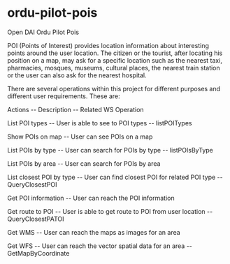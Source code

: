 ordu-pilot-pois
===============

Open DAI Ordu Pilot Pois

POI (Points of Interest) provides location information about interesting points around the user location. The citizen or the tourist, after locating his position on a map, may ask for a specific location such as the nearest taxi, pharmacies, mosques, museums, cultural places, the nearest train station or the user can also ask for the nearest hospital.

There are several operations within this project for different purposes and different user requirements. These are:

Actions -- Description -- Related WS Operation

List POI types --	User is able to see to POI types -- listPOITypes

Show POIs on map --	User can see POIs on a map

List POIs by type --	User can search for POIs by type -- listPOIsByType
 
List POIs by area --	User can search for POIs by area

List closest POI by type --	User can find closest POI for related POI type --QueryClosestPOI

Get POI information --	User can reach the POI information

Get route to POI --	User is able to get route to POI from user location -- QueryClosestPATOI

Get WMS --	User can reach the maps as images for an area

Get WFS --	User can reach the vector spatial data for an area -- GetMapByCoordinate



